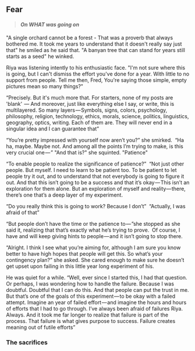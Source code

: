 ## Fear
> #### *On WHAT was going on*

"A single orchard cannot be a forest - That was a proverb that always bothered me. It took me years to understand that it doesn't really say just that" he smiled as he said that. "A banyan tree that can stand for years still starts as a seed" he winked. 

Riya was listening intently to his enthusiastic face. "I'm not sure where this is going, but I can't dismiss the effort you've done for a year. With little to no support from people. Tell me then, Fred, You're saying those simple, empty pictures mean so many things?"

“Precisely. But it's much more that. For starters, none of my posts are 'blank'  — And moreover, just like everything else I say, or write, this is multilayered. So many layers — Symbols, signs, colors, psychology, philosophy, religion, technology, ethics, morals, science, politics, linguistics, geography, optics, writing. Each of them are. They will never end in a singular idea and I can guarantee that”

“You’re pretty impressed with yourself now aren’t you?” she smirked. 
“Ha ha, maybe. Maybe not. And among all the points I’m trying to make, is this very crucial one — ”
"And that is?" she squinted. 
"Patience" 

“To enable people to realize the significance of patience?” 
“Not just other people. But myself. I need to learn to be patient too. To be patient to let people try it out, and to understand that not everybody is going to figure it out. And that this isn’t going to be a success and that it’s okay — This isn’t an exploration for them alone. But an exploration of myself and reality— there, there’s one that’s a deep layer of my experiment. 


“Do you really think this is going to work? Because I don’t” 
“Actually, I was afraid of that”

“But people don’t have the time or the patience to — ”she stopped as she said it, realizing that that’s exactly what he’s trying to prove. 
Of course, I have and will keep giving hints to people — and it isn’t going to stop there. 

“Alright. I think I see what you’re aiming for, although I am sure you know better to have high hopes that people will get this. So what’s your contingency plan?” she asked. She cared enough to make sure he doesn’t get upset upon failing in this little year long experiment of his. 

He was quiet for a while. “Well, ever since I started this, I had that question. Or perhaps, I was wondering how to handle the failure. Because I was doubtful. Doubtful that I can do this. And that people can put the trust in me. But that’s one of the goals of this experiment — to be okay with a failed attempt. Imagine an year of failed effort — and imagine the hours and hours of efforts that I had to go through. I’ve always been afraid of failures Riya. Always. And it took me far longer to realize that failure is part of the process. That failure is what gives purpose to success. Failure creates meaning out of futile efforts”

### The sacrifices
